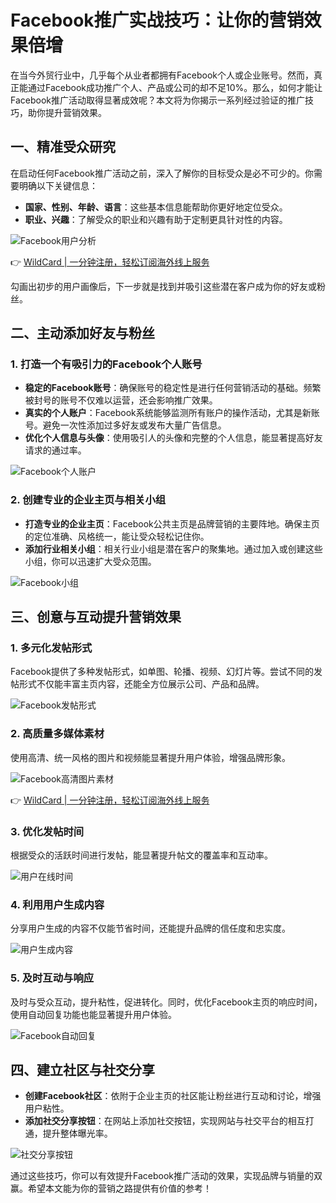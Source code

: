 # Facebook推广实战技巧：让你的营销效果倍增

在当今外贸行业中，几乎每个从业者都拥有Facebook个人或企业账号。然而，真正能通过Facebook成功推广个人、产品或公司的却不足10%。那么，如何才能让Facebook推广活动取得显著成效呢？本文将为你揭示一系列经过验证的推广技巧，助你提升营销效果。

## 一、精准受众研究

在启动任何Facebook推广活动之前，深入了解你的目标受众是必不可少的。你需要明确以下关键信息：

- **国家、性别、年龄、语言**：这些基本信息能帮助你更好地定位受众。
- **职业、兴趣**：了解受众的职业和兴趣有助于定制更具针对性的内容。

![Facebook用户分析](https://bbtdd.com/img/815215468.webp)

👉 [WildCard | 一分钟注册，轻松订阅海外线上服务](https://bbtdd.com/WildCard)

勾画出初步的用户画像后，下一步就是找到并吸引这些潜在客户成为你的好友或粉丝。

## 二、主动添加好友与粉丝

### 1. 打造一个有吸引力的Facebook个人账号

- **稳定的Facebook账号**：确保账号的稳定性是进行任何营销活动的基础。频繁被封号的账号不仅难以运营，还会影响推广效果。
- **真实的个人账户**：Facebook系统能够监测所有账户的操作活动，尤其是新账号。避免一次性添加过多好友或发布大量广告信息。
- **优化个人信息与头像**：使用吸引人的头像和完整的个人信息，能显著提高好友请求的通过率。

![Facebook个人账户](https://bbtdd.com/img/2540144207600.webp)

### 2. 创建专业的企业主页与相关小组

- **打造专业的企业主页**：Facebook公共主页是品牌营销的主要阵地。确保主页的定位准确、风格统一，能让受众轻松记住你。
- **添加行业相关小组**：相关行业小组是潜在客户的聚集地。通过加入或创建这些小组，你可以迅速扩大受众范围。

![Facebook小组](https://bbtdd.com/img/95299650423.webp)

## 三、创意与互动提升营销效果

### 1. 多元化发帖形式

Facebook提供了多种发帖形式，如单图、轮播、视频、幻灯片等。尝试不同的发帖形式不仅能丰富主页内容，还能全方位展示公司、产品和品牌。

![Facebook发帖形式](https://bbtdd.com/img/7527057888499131.webp)

### 2. 高质量多媒体素材

使用高清、统一风格的图片和视频能显著提升用户体验，增强品牌形象。

![Facebook高清图片素材](https://bbtdd.com/img/22544142574.webp)

👉 [WildCard | 一分钟注册，轻松订阅海外线上服务](https://bbtdd.com/WildCard)

### 3. 优化发帖时间

根据受众的活跃时间进行发帖，能显著提升帖文的覆盖率和互动率。

![用户在线时间](https://bbtdd.com/img/7579969883632.webp)

### 4. 利用用户生成内容

分享用户生成的内容不仅能节省时间，还能提升品牌的信任度和忠实度。

![用户生成内容](https://bbtdd.com/img/2547321578358616.webp)

### 5. 及时互动与响应

及时与受众互动，提升粘性，促进转化。同时，优化Facebook主页的响应时间，使用自动回复功能也能显著提升用户体验。

![Facebook自动回复](https://bbtdd.com/img/511277066.webp)

## 四、建立社区与社交分享

- **创建Facebook社区**：依附于企业主页的社区能让粉丝进行互动和讨论，增强用户粘性。
- **添加社交分享按钮**：在网站上添加社交按钮，实现网站与社交平台的相互打通，提升整体曝光率。

![社交分享按钮](https://bbtdd.com/img/4808905943179833.webp)

通过这些技巧，你可以有效提升Facebook推广活动的效果，实现品牌与销量的双赢。希望本文能为你的营销之路提供有价值的参考！